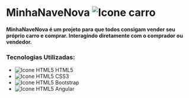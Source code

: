# MinhaNaveNova ![Icone carro](https://i.imgur.com/8yn0yJ5.png)

#### MinhaNaveNova é um projeto para que todos consigam vender seu próprio carro e comprar. Interagindo diretamente com o comprador ou vendedor.


### Tecnologias Utilizadas:
 - ![Icone HTML5](https://i.imgur.com/1uU0UOw.png) HTML5
 - ![Icone HTML5](https://i.imgur.com/UHlZDyc.png) CSS3
 - ![Icone HTML5](https://i.imgur.com/zWZX5r6.png) Bootstrap
 - ![Icone HTML5](https://i.imgur.com/0YNddXe.png) Angular


